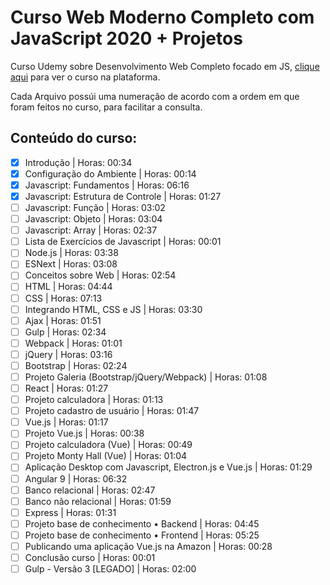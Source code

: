 # Curso Web Moderno Completo com JavaScript 2020 + Projetos
Curso Udemy sobre Desenvolvimento Web Completo focado em JS, <a target="_blank" href="https://www.udemy.com/course/curso-web/" >clique aqui</a> para ver o curso na plataforma.

Cada Arquivo possúi uma numeração de acordo com a ordem em que foram feitos no curso, para facilitar a consulta.

## Conteúdo do curso:
- [x] Introdução | Horas: 00:34
- [x] Configuração do Ambiente | Horas: 00:14
- [x] Javascript: Fundamentos | Horas: 06:16
- [x] Javascript: Estrutura de Controle | Horas: 01:27
- [ ] Javascript: Função | Horas: 03:02
- [ ] Javascript: Objeto | Horas: 03:04
- [ ] Javascript: Array | Horas: 02:37
- [ ] Lista de Exercícios de Javascript | Horas: 00:01
- [ ] Node.js | Horas: 03:38
- [ ] ESNext | Horas: 03:08
- [ ] Conceitos sobre Web | Horas: 02:54
- [ ] HTML | Horas: 04:44
- [ ] CSS | Horas: 07:13
- [ ] Integrando HTML, CSS e JS | Horas: 03:30
- [ ] Ajax | Horas: 01:51
- [ ] Gulp | Horas: 02:34
- [ ] Webpack | Horas: 01:01
- [ ] jQuery | Horas: 03:16
- [ ] Bootstrap | Horas: 02:24
- [ ] Projeto Galeria (Bootstrap/jQuery/Webpack) | Horas: 01:08
- [ ] React | Horas: 01:27
- [ ] Projeto calculadora | Horas: 01:13
- [ ] Projeto cadastro de usuário | Horas: 01:47
- [ ] Vue.js | Horas: 01:17
- [ ] Projeto Vue.js | Horas: 00:38
- [ ] Projeto calculadora (Vue) | Horas: 00:49
- [ ] Projeto Monty Hall (Vue) | Horas: 01:04
- [ ] Aplicação Desktop com Javascript, Electron.js e Vue.js | Horas: 01:29
- [ ] Angular 9 | Horas: 06:32
- [ ] Banco relacional | Horas: 02:47
- [ ] Banco não relacional | Horas: 01:59
- [ ] Express | Horas: 01:31
- [ ] Projeto base de conhecimento • Backend | Horas: 04:45
- [ ] Projeto base de conhecimento • Frontend | Horas: 05:25
- [ ] Publicando uma aplicação Vue.js na Amazon | Horas: 00:28
- [ ] Conclusão curso | Horas: 00:01
- [ ] Gulp - Versão 3 [LEGADO] | Horas: 02:00
